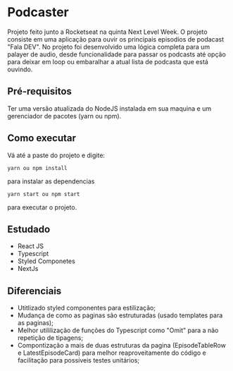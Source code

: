 # Podcaster

Projeto feito junto a Rocketseat na quinta Next Level Week. O projeto consiste em uma aplicação para ouvir os principais episodios de podacast "Fala DEV". No projeto foi desenvolvido uma lógica completa para um palayer de audio, desde funcionalidade para passar os podcasts até opção para deixar em loop ou embaralhar a atual lista de podcasta que está ouvindo.


## Pré-requisitos
Ter uma versão atualizada do NodeJS instalada em sua maquina e um gerenciador de pacotes (yarn ou npm).

## Como executar
Vá até a paste do projeto e digite:
```
yarn ou npm install
```
para instalar as dependencias
```
yarn start ou npm start
```
para executar o projeto.

## Estudado
* React JS
* Typescript
* Styled Componetes
* NextJs

## Diferenciais
* Utitlizado styled componentes para estilização;
* Mudança de como as paginas são estruturadas (usado templates para as paginas);
* Melhor utililização de funções do Typescript como "Omit" para a não repetição de tipagens;
* Compontização a mais de duas estruturas da pagina (EpisodeTableRow e LatestEpisodeCard) para melhor reaproveitamente do código e facilitação para possíveis testes unitários;

